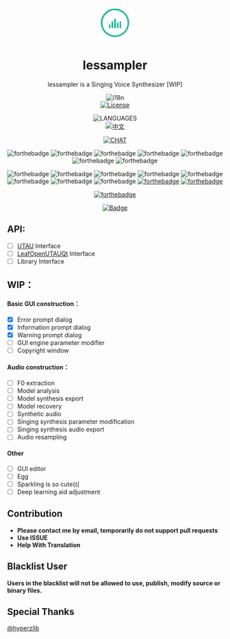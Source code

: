 <div align="center"><img width="80" src="Resources/icon_128.gif" alt="lessampler logo"></div>
<h1 align="center"><b>lessampler</b></h1>
<p align="center">lessampler is a Singing Voice Synthesizer [WIP]</p>

<div align="center">
 
  ![i18n](https://img.shields.io/badge/I18N-READY!🌍-green?style=for-the-badge)  
  [![License](https://img.shields.io/badge/License-GNU%20Affero%20General%20Public%20License%20v3.0-orange?style=for-the-badge)](https://github.com/GloomyGhost-MosquitoSeal/lessampler/blob/master/LICENSE)
  
  
  
  
  
  
  ![LANGUAGES](https://img.shields.io/badge/CHOOSE-LANGUAGE-important?style=for-the-badge)  
  [![中文](https://img.shields.io/badge/LANG-中文-red?style=for-the-badge)](https://github.com/GloomyGhost-MosquitoSeal/lessampler/blob/master/README.CN.md)
 
 
 
 
 
 
 
  [![CHAT](https://img.shields.io/badge/CHAT%20ON-GITTER%20-brightgreen?style=for-the-badge)](https://gitter.im/LESSAMPLER)
 
 
 
 
 
 
 
  ![forthebadge](https://forthebadge.com/images/badges/built-by-crips.svg)
  ![forthebadge](https://forthebadge.com/images/badges/built-by-developers.svg)
  ![forthebadge](https://forthebadge.com/images/badges/built-by-hipsters.svg)
  ![forthebadge](https://forthebadge.com/images/badges/built-with-love.svg)
  ![forthebadge](https://forthebadge.com/images/badges/built-with-swag.svg)
  ![forthebadge](https://forthebadge.com/images/badges/built-with-resentment.svg)
  ![forthebadge](https://forthebadge.com/images/badges/built-with-science.svg)
  
  ![forthebadge](https://forthebadge.com/images/badges/powered-by-case-western-reserve.svg)
  ![forthebadge](https://forthebadge.com/images/badges/powered-by-comcast.svg)
  ![forthebadge](https://forthebadge.com/images/badges/powered-by-electricity.svg)
  ![forthebadge](https://forthebadge.com/images/badges/powered-by-jeffs-keyboard.svg)
  ![forthebadge](https://forthebadge.com/images/badges/powered-by-netflix.svg)
  ![forthebadge](https://forthebadge.com/images/badges/powered-by-oxygen.svg)
  ![forthebadge](https://forthebadge.com/images/badges/powered-by-water.svg)
  ![forthebadge](https://forthebadge.com/images/badges/powered-by-watergate.svg)
  [![forthebadge](https://forthebadge.com/images/badges/powered-by-electricity.svg)](https://forthebadge.com)
  [![forthebadge](https://forthebadge.com/images/badges/made-with-python.svg)](https://forthebadge.com)

  [![forthebadge](https://forthebadge.com/images/badges/you-didnt-ask-for-this.svg)](https://forthebadge.com)

  [![Badge](https://img.shields.io/badge/link-996.icu-%23FF4D5B.svg?style=for-the-badge)](https://996.icu/#/en_US)

</div>

## API:
- [ ] [UTAU](http://utau2008.xrea.jp/) Interface
- [ ] [LeafOpenUTAUQt](https://github.com/shine5402/LeafOpenUTAUQt) Interface
- [ ] Library Interface

## WIP：
#### Basic GUI construction：
- [X] Error prompt dialog
- [X] Information prompt dialog
- [X] Warning prompt dialog
- [ ] GUI engine parameter modifier
- [ ] Copyright window

#### Audio construction：
- [ ] F0 extraction
- [ ] Model analysis
- [ ] Model synthesis export
- [ ] Model recovery
- [ ] Synthetic audio
- [ ] Singing synthesis parameter modification
- [ ] Singing synthesis audio export
- [ ] Audio resampling

#### Other
- [ ] GUI editor
- [ ] Egg
- [ ] Sparkling is so cute(((
- [ ] Deep learning aid adjustment

## Contribution
- **Please contact me by email, temporarily do not support pull requests**  
- **Use ISSUE**
- **Help With Translation**

## Blacklist User
**Users in the blacklist will not be allowed to use, publish, modify source or binary files.**  

## Special Thanks
[@hyperzlib](https://github.com/hyperzlib)
